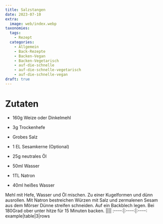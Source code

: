 ```yaml
---
title: Salzstangen
date: 2023-07-10
extra:
  image: web/index.webp
taxonomies:
  tags:
    - Rezept
  categories:
    - Allgemein
    - Back-Rezepte
    - Backen-Vegan
    - Backen-Vegetarisch
    - auf-die-schnelle
    - auf-die-schnelle-vegetarisch
    - auf-die-schnelle-vegan
draft: true
---
```


# Zutaten
* 160g Weize oder Dinkelmehl
* 3g Trockenhefe
* Grobes Salz
* 1 EL Sesamkerne (Optional)
* 25g neutrales Öl
* 50ml Wasser

* 1TL Natron
* 40ml heißes Wasser

Mehl mit Hefe, Wasser und Öl mischen. Zu einer Kugelformen und dünn ausrollen.
Mit Natron bestreichen 
Würzen mit Salz und zermalenen Sesam aus dem Mörser
Dünne streifen schneiden.
Auf ein Backblech legen.
Bei 180Grad ober unter hitze für 15 Minuten backen.
||||
:----:|:----:|:----:
example|table|3|rows

